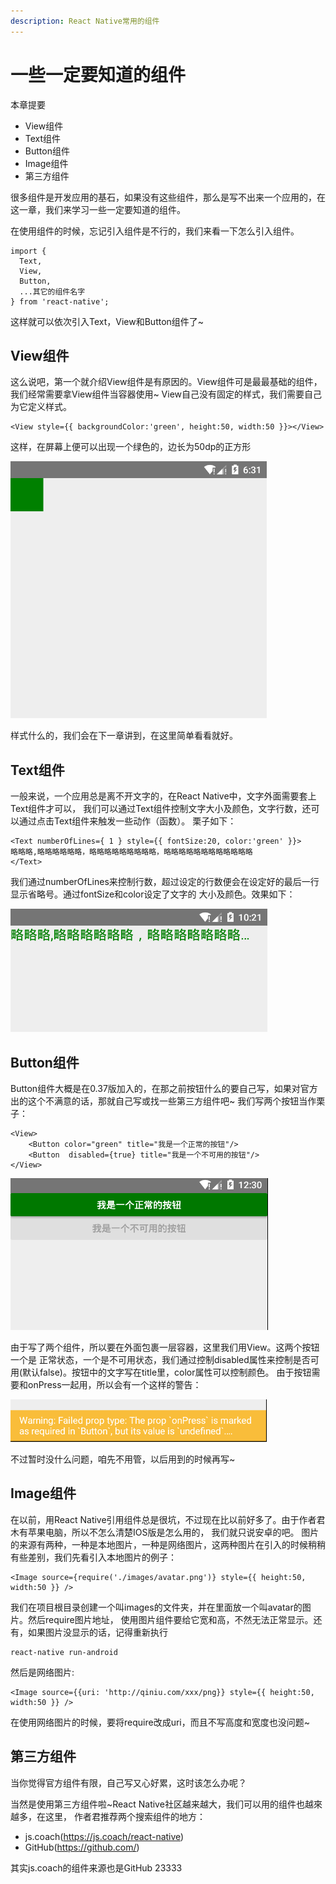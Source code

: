 ```yaml
---
description: React Native常用的组件
---
```


# 一些一定要知道的组件

本章提要

- View组件
- Text组件
- Button组件
- Image组件
- 第三方组件

很多组件是开发应用的基石，如果没有这些组件，那么是写不出来一个应用的，在这一章，我们来学习一些一定要知道的组件。

在使用组件的时候，忘记引入组件是不行的，我们来看一下怎么引入组件。

```
import {
  Text,
  View,
  Button,
  ...其它的组件名字
} from 'react-native';
```

这样就可以依次引入Text，View和Button组件了~

## View组件

这么说吧，第一个就介绍View组件是有原因的。View组件可是最最基础的组件，我们经常需要拿View组件当容器使用~
View自己没有固定的样式，我们需要自己为它定义样式。

```
<View style={{ backgroundColor:'green', height:50, width:50 }}></View>
```
这样，在屏幕上便可以出现一个绿色的，边长为50dp的正方形

![PNG](images/4.1.png) 

样式什么的，我们会在下一章讲到，在这里简单看看就好。

## Text组件

一般来说，一个应用总是离不开文字的，在React Native中，文字外面需要套上Text组件才可以，
我们可以通过Text组件控制文字大小及颜色，文字行数，还可以通过点击Text组件来触发一些动作（函数）。
栗子如下：

```
<Text numberOfLines={ 1 } style={{ fontSize:20, color:'green' }}>
略略略,略略略略略略，略略略略略略略略略，略略略略略略略略略略略略
</Text>

```
我们通过numberOfLines来控制行数，超过设定的行数便会在设定好的最后一行显示省略号。通过fontSize和color设定了文字的
大小及颜色。效果如下：

![PNG](images/4.2.png) 

## Button组件

Button组件大概是在0.37版加入的，在那之前按钮什么的要自己写，如果对官方出的这个不满意的话，那就自己写或找一些第三方组件吧~
我们写两个按钮当作栗子：

```
<View>
    <Button color="green" title="我是一个正常的按钮"/>
    <Button  disabled={true} title="我是一个不可用的按钮"/>
</View>
```

![PNG](images/4.3.png) 

由于写了两个组件，所以要在外面包裹一层容器，这里我们用View。这两个按钮一个是
正常状态，一个是不可用状态，我们通过控制disabled属性来控制是否可用(默认false)。按钮中的文字写在title里，color属性可以控制颜色。
由于按钮需要和onPress一起用，所以会有一个这样的警告：

![PNG](images/4.4.png) 

不过暂时没什么问题，咱先不用管，以后用到的时候再写~

## Image组件

在以前，用React Native引用组件总是很坑，不过现在比以前好多了。由于作者君木有苹果电脑，所以不怎么清楚IOS版是怎么用的，
我们就只说安卓的吧。
图片的来源有两种，一种是本地图片，一种是网络图片，这两种图片在引入的时候稍稍有些差别，我们先看引入本地图片的例子：

```
<Image source={require('./images/avatar.png')} style={{ height:50, width:50 }} />
```

我们在项目根目录创建一个叫images的文件夹，并在里面放一个叫avatar的图片。然后require图片地址，
使用图片组件要给它宽和高，不然无法正常显示。还有，如果图片没显示的话，记得重新执行

```
react-native run-android
```

然后是网络图片:

```
<Image source={{uri: 'http://qiniu.com/xxx/png}} style={{ height:50, width:50 }} />
```

在使用网络图片的时候，要将require改成uri，而且不写高度和宽度也没问题~

## 第三方组件

当你觉得官方组件有限，自己写又心好累，这时该怎么办呢？

当然是使用第三方组件啦~React Native社区越来越大，我们可以用的组件也越來越多，在这里，
作者君推荐两个搜索组件的地方：

- js.coach(https://js.coach/react-native)
- GitHub(https://github.com/)

其实js.coach的组件来源也是GitHub 23333